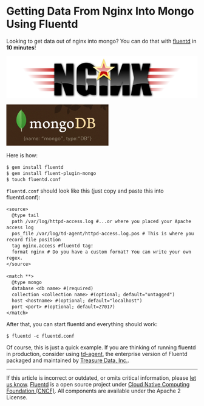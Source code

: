 # Getting Data From Nginx Into Mongo Using Fluentd

Looking to get data out of nginx into mongo? You can do that with
[fluentd](//fluentd.org) in **10 minutes**!

![](/images/plugin_icon/nginx.png)


![](/images/plugin_icon/mongo.png)

Here is how:

``` {.CodeRay}
$ gem install fluentd
$ gem install fluent-plugin-mongo
$ touch fluentd.conf
```

`fluentd.conf` should look like this (just copy and paste this into
fluentd.conf):

``` {.CodeRay}
<source>
  @type tail
  path /var/log/httpd-access.log #...or where you placed your Apache access log
  pos_file /var/log/td-agent/httpd-access.log.pos # This is where you record file position
  tag nginx.access #fluentd tag!
  format nginx # Do you have a custom format? You can write your own regex.
</source>

<match **>
  @type mongo
  database <db name> #(required)
  collection <collection name> #(optional; default="untagged")
  host <hostname> #(optional; default="localhost")
  port <port> #(optional; default=27017)
</match>
```

After that, you can start fluentd and everything should work:

``` {.CodeRay}
$ fluentd -c fluentd.conf
```

Of course, this is just a quick example. If you are thinking of running
fluentd in production, consider using [td-agent](/articles/td-agent.md), the
enterprise version of Fluentd packaged and maintained by [Treasure Data,
Inc.](//www.treasure-data.com).


------------------------------------------------------------------------

If this article is incorrect or outdated, or omits critical information, please [let us know](https://github.com/fluent/fluentd-docs-gitbook/issues?state=open).
[Fluentd](http://www.fluentd.org/) is a open source project under [Cloud Native Computing Foundation (CNCF)](https://cncf.io/). All components are available under the Apache 2 License.
